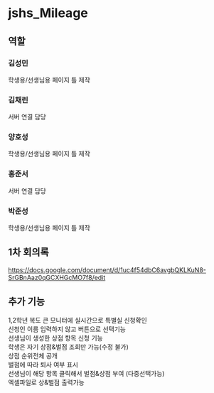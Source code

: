# jshs_Mileage

## 역할
### 김성민 
학생용/선생님용 페이지 틀 제작 
### 김채린
서버 연결 담당
### 양호성
학생용/선생님용 페이지 틀 제작
### 홍준서
서버 연결 담당
### 박준성
학생용/선생님용 페이지 틀 제작

## 1차 회의록
https://docs.google.com/document/d/1uc4f54dbC6avgbQKLKuN8-SrGBnAaz0qGCXHGcMO7f8/edit

## 추가 기능
1,2학년 복도 큰 모니터에 실시간으로 특별실 신청확인  
신청인 이름 입력하지 않고 버튼으로 선택기능  
선생님이 생성한 상점 항목 신청 기능   
학생은 자기 상점&벌점 조회만 가능(수정 불가)  
상점 순위전체 공개  
벌점에 따라 퇴사 여부 표시  
선생님이 해당 항목 클릭해서 벌점&상점 부여 (다중선택가능)  
엑셀파일로 상&벌점 출력가능  
